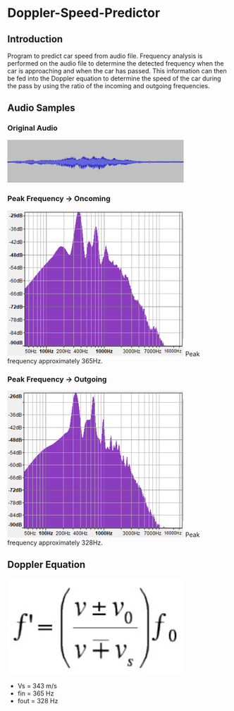 # Doppler-Speed-Predictor
## Introduction
Program to predict car speed from audio file. Frequency analysis is performed on the audio file to determine the detected frequency when the car is approaching and when the car has passed. This information can then be fed into the Doppler equation to determine the speed of the car during the pass by using the ratio of the incoming and outgoing frequencies. 

## Audio Samples
### Original Audio
<img src="Images/Audio_Sample.PNG" width = 400> 

### Peak Frequency -> Oncoming
<img src="Images/Oncoming.PNG" width = 400>
Peak frequency approximately 365Hz.

### Peak Frequency -> Outgoing
<img src="Images/Outgoing.PNG" width = 400>
Peak frequency approximately 328Hz.

## Doppler Equation
<img src="Images/Doppler_Equation.PNG" width = 400>

* Vs = 343 m/s
* fin = 365 Hz
* fout = 328 Hz
